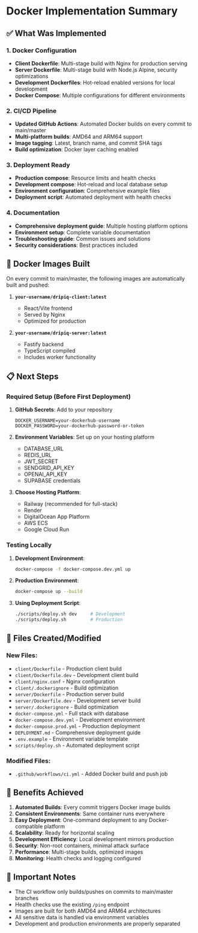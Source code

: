 # Docker Implementation Summary

## ✅ What Was Implemented

### 1. Docker Configuration
- **Client Dockerfile**: Multi-stage build with Nginx for production serving
- **Server Dockerfile**: Multi-stage build with Node.js Alpine, security optimizations
- **Development Dockerfiles**: Hot-reload enabled versions for local development
- **Docker Compose**: Multiple configurations for different environments

### 2. CI/CD Pipeline
- **Updated GitHub Actions**: Automated Docker builds on every commit to main/master
- **Multi-platform builds**: AMD64 and ARM64 support
- **Image tagging**: Latest, branch name, and commit SHA tags
- **Build optimization**: Docker layer caching enabled

### 3. Deployment Ready
- **Production compose**: Resource limits and health checks
- **Development compose**: Hot-reload and local database setup
- **Environment configuration**: Comprehensive example files
- **Deployment script**: Automated deployment with health checks

### 4. Documentation
- **Comprehensive deployment guide**: Multiple hosting platform options
- **Environment setup**: Complete variable documentation
- **Troubleshooting guide**: Common issues and solutions
- **Security considerations**: Best practices included

## 🚀 Docker Images Built

On every commit to main/master, the following images are automatically built and pushed:

1. **`your-username/dripiq-client:latest`**
   - React/Vite frontend
   - Served by Nginx
   - Optimized for production

2. **`your-username/dripiq-server:latest`**
   - Fastify backend
   - TypeScript compiled
   - Includes worker functionality

## 📋 Next Steps

### Required Setup (Before First Deployment)

1. **GitHub Secrets**: Add to your repository
   ```
   DOCKER_USERNAME=your-dockerhub-username
   DOCKER_PASSWORD=your-dockerhub-password-or-token
   ```

2. **Environment Variables**: Set up on your hosting platform
   - DATABASE_URL
   - REDIS_URL
   - JWT_SECRET
   - SENDGRID_API_KEY
   - OPENAI_API_KEY
   - SUPABASE credentials

3. **Choose Hosting Platform**:
   - Railway (recommended for full-stack)
   - Render
   - DigitalOcean App Platform
   - AWS ECS
   - Google Cloud Run

### Testing Locally

1. **Development Environment**:
   ```bash
   docker-compose -f docker-compose.dev.yml up
   ```

2. **Production Environment**:
   ```bash
   docker-compose up --build
   ```

3. **Using Deployment Script**:
   ```bash
   ./scripts/deploy.sh dev     # Development
   ./scripts/deploy.sh         # Production
   ```

## 🔧 Files Created/Modified

### New Files:
- `client/Dockerfile` - Production client build
- `client/Dockerfile.dev` - Development client build
- `client/nginx.conf` - Nginx configuration
- `client/.dockerignore` - Build optimization
- `server/Dockerfile` - Production server build
- `server/Dockerfile.dev` - Development server build
- `server/.dockerignore` - Build optimization
- `docker-compose.yml` - Full stack with database
- `docker-compose.dev.yml` - Development environment
- `docker-compose.prod.yml` - Production deployment
- `DEPLOYMENT.md` - Comprehensive deployment guide
- `.env.example` - Environment variable template
- `scripts/deploy.sh` - Automated deployment script

### Modified Files:
- `.github/workflows/ci.yml` - Added Docker build and push job

## 🎯 Benefits Achieved

1. **Automated Builds**: Every commit triggers Docker image builds
2. **Consistent Environments**: Same container runs everywhere
3. **Easy Deployment**: One-command deployment to any Docker-compatible platform
4. **Scalability**: Ready for horizontal scaling
5. **Development Efficiency**: Local development mirrors production
6. **Security**: Non-root containers, minimal attack surface
7. **Performance**: Multi-stage builds, optimized images
8. **Monitoring**: Health checks and logging configured

## 🚨 Important Notes

- The CI workflow only builds/pushes on commits to main/master branches
- Health checks use the existing `/ping` endpoint
- Images are built for both AMD64 and ARM64 architectures
- All sensitive data is handled via environment variables
- Development and production environments are properly separated
